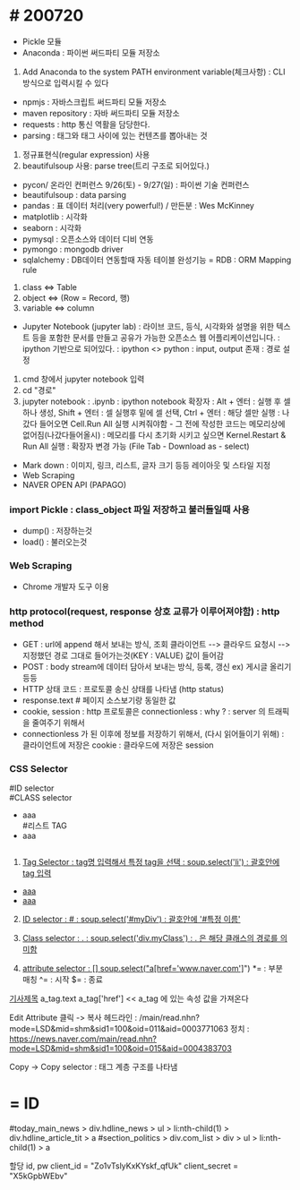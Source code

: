# # 200720

- Pickle 모듈
- Anaconda : 파이썬 써드파티 모듈 저장소
1. Add Anaconda to the system PATH environment variable(체크사항) : CLI 방식으로 입력시킬 수 있다
- npmjs : 자바스크립트 써드파티 모듈 저장소
- maven repository : 자바 써드파티 모듈 저장소
- requests : http 통신 역활을 담당한다.
- parsing : 태그와 태그 사이에 있는 컨텐츠를 뽑아내는 것
1. 정규표현식(regular expression) 사용
2. beautifulsoup 사용: parse tree(트리 구조로 되어있다.)
- pycon/ 온라인 컨퍼런스 9/26(토) - 9/27(일) : 파이썬 기술 컨퍼런스 
- beautifulsoup : data parsing
- pandas : 표 데이터 처리(very powerful!) / 만든분 : Wes McKinney
- matplotlib : 시각화 
- seaborn : 시각화
- pymysql : 오픈소스와 데이터 디비 연동
- pymongo : mongodb driver
- sqlalchemy : DB데이터 연동할때 자동 테이블 완성기능 = RDB
: ORM Mapping rule
1. class <=> Table
2. object <=> (Row = Record, 행)
3. variable <=> column
- Jupyter Notebook (jupyter lab) : 라이브 코드, 등식, 시각화와 설명을 위한 텍스트 등을 포함한 문서를 만들고 공유가 가능한 오픈소스 웹 어플리케이션입니다. 
: ipython 기반으로 되어있다.
: ipython <> python : input, output 존재
: 경로 설정
1. cmd 창에서 jupyter notebook 입력
2. cd "경로"
3. jupyter notebook
: .ipynb : ipython notebook 확장자
: Alt + 엔터 : 실행 후 셀 하나 생성, Shift + 엔터 : 셀 실행후 밑에 셀 선택, Ctrl + 엔터 : 해당 셀만 실행
: 나갔다 들어오면 Cell.Run All 실행 시켜줘야함 - 그 전에 작성한 코드는 메모리상에 없어짐(나갔다들어올시)
: 메모리를 다시 초기화 시키고 싶으면 Kernel.Restart & Run All 실행
: 확장자 변경 가능 (File Tab - Download as - select)
- Mark down : 이미지, 링크, 리스트, 글자 크기 등등 레이아웃 및 스타일 지정
- Web Scraping
- NAVER OPEN API (PAPAGO)



### import Pickle : class_object 파일 저장하고 불러들일때 사용
- dump() : 저장하는것
- load() : 불러오는것



### Web Scraping
- Chrome 개발자 도구 이용



### http protocol(request, response 상호 교류가 이루어져야함) : http method
- GET : url에 append 해서 보내는 방식, 조회
클라이언트 --> 클라우드 요청시 --> 지정했던 경로 그대로 들어가는것(KEY : VALUE) 값이 들어감
- POST : body stream에 데이터 담아서 보내는 방식, 등록, 갱신
ex) 게시글 올리기 등등
- HTTP 상태 코드 : 프로토콜 송신 상태를 나타냄 (http status)
- response.text # 페이지 소스보기랑 동일한 값
- cookie, session
: http 프로토콜은 connectionless
: why ? : server 의 트래픽을 줄여주기 위해서
- connectionless 가 된 이후에 정보를 저장하기 위해서, (다시 읽어들이기 위해)
: 클라이언트에 저장은 cookie
: 클라우드에 저장은 session



### CSS Selector
<div id="myDiv">			 #ID selector
<div>
<div class = "myClass"> 		#CLASS selector
</div>
<ul>
  <li>aaa</li>			#리스트 TAG
  <li>aaa</li>
</ul>
<a href = "www.naver.com"?</a>
<img src="">


1) Tag Selector : tag명 입력해서 특정 tag을 선택
: soup.select('li') : 괄호안에 tag 입력

<ul>
<li>aaa</li>
<li>aaa</li>
</ul>

2) ID selector : #
: soup.select('#myDiv') : 괄호안에 '#특정 이름'
<div id="myDiv">
</div>
<div>
</div>

3) Class selector : .
: soup.select('div.myClass') : . 은 해당 클래스의 경로를 의미함
<div id="myDiv">
</div>
<div class = "myClass">
</div>

4) attribute selector : []
soup.select("a[href='www.naver.com']")
*= : 부분 매칭
^= : 시작
$= : 종료

<a href="www.naver.com">기사제목</a>
a_tag.text
a_tag['href'] << a_tag 에 있는 속성 값을 가져온다

Edit Attribute 클릭 -> 복사
헤드라인 :  /main/read.nhn?mode=LSD&mid=shm&sid1=100&oid=011&aid=0003771063
정치 : https://news.naver.com/main/read.nhn?mode=LSD&mid=shm&sid1=100&oid=015&aid=0004383703

Copy -> Copy selector : 태그 계층 구조를 나타냄



# = ID
#today_main_news > div.hdline_news > ul > li:nth-child(1) > div.hdline_article_tit > a
#section_politics > div.com_list > div > ul > li:nth-child(1) > a

할당 id, pw
client_id = "Zo1vTslyKxKYskf_qfUk"
client_secret = "X5kGpbWEbv"